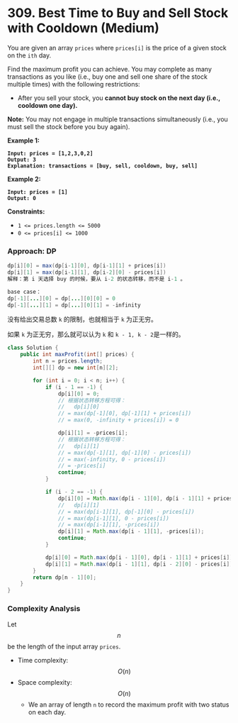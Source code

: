 # 309. Best Time to Buy and Sell Stock with Cooldown (Medium)

You are given an array `prices` where `prices[i]` is the price of a given stock on the `ith` day.

Find the maximum profit you can achieve. You may complete as many transactions as you like (i.e., buy one and sell one share of the stock multiple times) with the following restrictions:

* After you sell your stock, you **cannot buy stock on the next day (i.e., cooldown one day).**

**Note:** You may not engage in multiple transactions simultaneously (i.e., you must sell the stock before you buy again).

**Example 1:**

<pre><code><strong>Input: prices = [1,2,3,0,2]
</strong><strong>Output: 3
</strong><strong>Explanation: transactions = [buy, sell, cooldown, buy, sell]
</strong></code></pre>

**Example 2:**

<pre><code><strong>Input: prices = [1]
</strong><strong>Output: 0
</strong></code></pre>

**Constraints:**

* `1 <= prices.length <= 5000`
* `0 <= prices[i] <= 1000`



### Approach: DP

```java
dp[i][0] = max(dp[i-1][0], dp[i-1][1] + prices[i])
dp[i][1] = max(dp[i-1][1], dp[i-2][0] - prices[i])
解释：第 i 天选择 buy 的时候，要从 i-2 的状态转移，而不是 i-1 。
```

```java
base case：
dp[-1][...][0] = dp[...][0][0] = 0
dp[-1][...][1] = dp[...][0][1] = -infinity
```

没有给出交易总数 `k` 的限制，也就相当于 `k` 为正无穷。

如果 `k` 为正无穷，那么就可以认为 `k` 和 `k - 1, k - 2`是一样的。

```java
class Solution {
    public int maxProfit(int[] prices) {
        int n = prices.length;
        int[][] dp = new int[n][2];

        for (int i = 0; i < n; i++) {
            if (i - 1 == -1) {
                dp[i][0] = 0;
                // 根据状态转移方程可得：
                //   dp[i][0] 
                // = max(dp[-1][0], dp[-1][1] + prices[i])
                // = max(0, -infinity + prices[i]) = 0

                dp[i][1] = -prices[i];
                // 根据状态转移方程可得：
                //   dp[i][1] 
                // = max(dp[-1][1], dp[-1][0] - prices[i])
                // = max(-infinity, 0 - prices[i]) 
                // = -prices[i]
                continue;
            }

            if (i - 2 == -1) {
                dp[i][0] = Math.max(dp[i - 1][0], dp[i - 1][1] + prices[i]);
                //   dp[i][1] 
                // = max(dp[i-1][1], dp[-1][0] - prices[i])
                // = max(dp[i-1][1], 0 - prices[i])
                // = max(dp[i-1][1], -prices[i])
                dp[i][1] = Math.max(dp[i - 1][1], -prices[i]);
                continue;
            }

            dp[i][0] = Math.max(dp[i - 1][0], dp[i - 1][1] + prices[i]);
            dp[i][1] = Math.max(dp[i - 1][1], dp[i - 2][0] - prices[i]);
        }
        return dp[n - 1][0];
    }
}
```

### **Complexity Analysis**

Let $$n$$ be the length of the input array `prices`.

* Time complexity: $$O(n)$$
* Space complexity: $$O(n)$$
  * We an array of length `n` to record the maximum profit with two status on each day.
